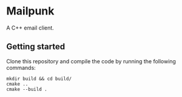 # Mailpunk
A C++ email client.

## Getting started
Clone this repository and compile the code by running the following commands:
```
mkdir build && cd build/
cmake ..
cmake --build .
```
